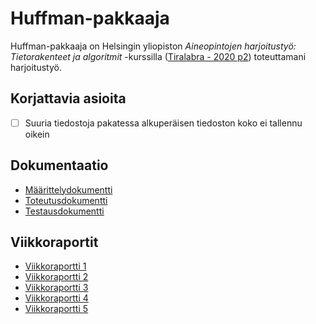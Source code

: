 # Huffman-pakkaaja

Huffman-pakkaaja on Helsingin yliopiston _Aineopintojen harjoitustyö: Tietorakenteet ja algoritmit_ -kurssilla ([Tiralabra - 2020 p2](https://tiralabra.github.io/2020_p2/)) toteuttamani harjoitustyö.

## Korjattavia asioita

- [ ] Suuria tiedostoja pakatessa alkuperäisen tiedoston koko ei tallennu oikein

## Dokumentaatio

- [Määrittelydokumentti](https://github.com/teemuoksanen/tiralabra/blob/main/dokumentaatio/Maarittely.md)
- [Toteutusdokumentti](https://github.com/teemuoksanen/tiralabra/blob/main/dokumentaatio/Toteutusdokumentti.md)
- [Testausdokumentti](https://github.com/teemuoksanen/tiralabra/blob/main/dokumentaatio/Testausdokumentti.md)

## Viikkoraportit

- [Viikkoraportti 1](https://github.com/teemuoksanen/tiralabra/blob/main/dokumentaatio/Viikkoraportti1.md)
- [Viikkoraportti 2](https://github.com/teemuoksanen/tiralabra/blob/main/dokumentaatio/Viikkoraportti2.md)
- [Viikkoraportti 3](https://github.com/teemuoksanen/tiralabra/blob/main/dokumentaatio/Viikkoraportti3.md)
- [Viikkoraportti 4](https://github.com/teemuoksanen/tiralabra/blob/main/dokumentaatio/Viikkoraportti4.md)
- [Viikkoraportti 5](https://github.com/teemuoksanen/tiralabra/blob/main/dokumentaatio/Viikkoraportti5.md)

